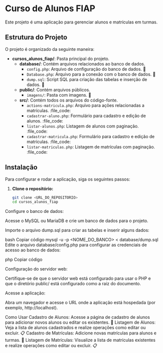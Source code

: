 # Curso de Alunos FIAP

Este projeto é uma aplicação para gerenciar alunos e matrículas em turmas.

## Estrutura do Projeto

O projeto é organizado da seguinte maneira:

- **cursos_alunos_fiap/**: Pasta principal do projeto.
  - **database/**: Contém arquivos relacionados ao banco de dados.
    - `config.php`: Arquivo de configuração do banco de dados. :file_folder:
    - `Database.php`: Arquivo para a conexão com o banco de dados. :file_folder:
    - `dump.sql`: Script SQL para criação das tabelas e inserção de dados. :file_folder:
  - **public/**: Contém arquivos públicos.    
    - `imagens/`: Pasta com imagens. :file_folder:
  - **src/**: Contém todos os arquivos do código-fonte.
    - `actions-matricula.php`: Arquivo para ações relacionadas a matrículas. :file_code:
    - `cadastrar-aluno.php`: Formulário para cadastro e edição de alunos. :file_code:
    - `listar-alunos.php`: Listagem de alunos com paginação. :file_code:
    - `cadastrar-matricula.php`: Formulário para cadastro e edição de matrículas. :file_code:
    - `listar-matriculas.php`: Listagem de matrículas com paginação. :file_code:

## Instalação

Para configurar e rodar a aplicação, siga os seguintes passos:

1. **Clone o repositório:**

   ```bash
   git clone <URL_DO_REPOSITORIO>
   cd cursos_alunos_fiap
Configure o banco de dados:

Acesse o MySQL ou MariaDB e crie um banco de dados para o projeto.

Importe o arquivo dump.sql para criar as tabelas e inserir alguns dados:

bash
Copiar código
mysql -u <USUARIO> -p <NOME_DO_BANCO> < database/dump.sql
Edite o arquivo database/config.php para configurar as credenciais de acesso ao banco de dados:

php
Copiar código
<?php
define('DB_SERVER', 'localhost');
define('DB_USERNAME', 'root');
define('DB_PASSWORD', 'senha');
define('DB_DATABASE', 'nome_do_banco');
?>
Configuração do servidor web:

Certifique-se de que o servidor web está configurado para usar o PHP e que o diretório public/ está configurado como a raiz do documento.

Acesse a aplicação:

Abra um navegador e acesse o URL onde a aplicação está hospedada (por exemplo, http://localhost).

Como Usar
Cadastro de Alunos: Acesse a página de cadastro de alunos para adicionar novos alunos ou editar os existentes. :pencil:
Listagem de Alunos: Veja a lista de alunos cadastrados e realize operações como editar ou excluir. :clipboard:
Cadastro de Matrículas: Adicione novas matrículas para alunos e turmas. :pencil:
Listagem de Matrículas: Visualize a lista de matrículas existentes e realize operações como editar ou excluir. :clipboard:
